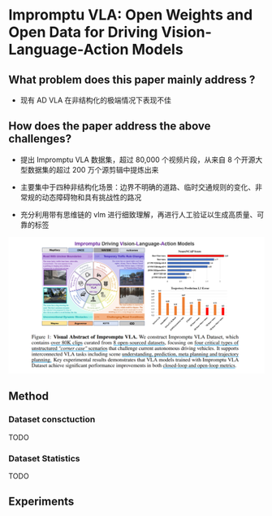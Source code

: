 # Impromptu VLA: Open Weights and Open Data for Driving Vision-Language-Action Models

## What problem does this paper mainly address ?

- 现有 AD VLA 在非结构化的极端情况下表现不佳

## How does the paper address the above challenges?

- 提出 Impromptu VLA 数据集，超过 80,000 个视频片段，从来自 8 个开源大型数据集的超过 200 万个源剪辑中提炼出来

- 主要集中于四种非结构化场景：边界不明确的道路、临时交通规则的变化、非常规的动态障碍物和具有挑战性的路况

- 充分利用带有思维链的 vlm 进行细致理解，再进行人工验证以生成高质量、可靠的标签 

![visual_abstract_impromtpu_vla](./pictures/visual_abstract_impromtpu_vla.png)

## Method

### Dataset consctuction

TODO


### Dataset Statistics

TODO

## Experiments
